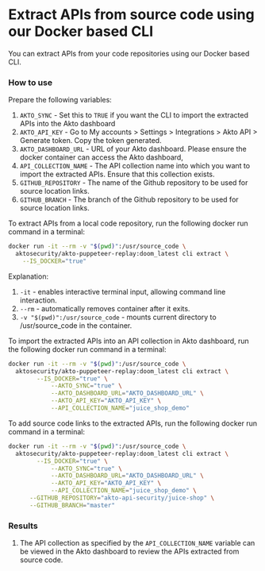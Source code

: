 # Extract APIs from source code using our Docker based CLI

You can extract APIs from your code repositories using our Docker based CLI.

### How to use

Prepare the following variables:

1. `AKTO_SYNC` - Set this to `TRUE` if you want the CLI to import the extracted APIs into the Akto dashboard
2. `AKTO_API_KEY` - Go to My accounts > Settings > Integrations > Akto API > Generate token. Copy the token generated.
3. `AKTO_DASHBOARD_URL` - URL of your Akto dashboard. Please ensure the docker container can access the Akto dashboard,
4. `API_COLLECTION_NAME` - The API collection name into which you want to import the extracted APIs. Ensure that this collection exists.
5. `GITHUB_REPOSITORY` - The name of the Github repository to be used for source location links.
6. `GITHUB_BRANCH` - The branch of the Github repository to be used for source location links.

To extract APIs from a local code repository, run the following docker run command in a terminal:

```bash
docker run -it --rm -v "$(pwd)":/usr/source_code \
  aktosecurity/akto-puppeteer-replay:doom_latest cli extract \
    --IS_DOCKER="true"
```

Explanation:

1. `-it` - enables interactive terminal input, allowing command line interaction.
2. `--rm` - automatically removes container after it exits.
3. `-v "$(pwd)":/usr/source_code` - mounts current directory to /usr/source\_code in the container.

To import the extracted APIs into an API collection in Akto dashboard, run the following docker run command in a terminal:

```bash
docker run -it --rm -v "$(pwd)":/usr/source_code \
  aktosecurity/akto-puppeteer-replay:doom_latest cli extract \
  		--IS_DOCKER="true" \
			--AKTO_SYNC="true" \
			--AKTO_DASHBOARD_URL="AKTO_DASHBOARD_URL" \
			--AKTO_API_KEY="AKTO_API_KEY" \
			--API_COLLECTION_NAME="juice_shop_demo"
```

To add source code links to the extracted APIs, run the following docker run command in a terminal:

```bash
docker run -it --rm -v "$(pwd)":/usr/source_code \
  aktosecurity/akto-puppeteer-replay:doom_latest cli extract \
  		--IS_DOCKER="true" \
			--AKTO_SYNC="true" \
			--AKTO_DASHBOARD_URL="AKTO_DASHBOARD_URL" \
			--AKTO_API_KEY="AKTO_API_KEY" \
			--API_COLLECTION_NAME="juice_shop_demo" \
      --GITHUB_REPOSITORY="akto-api-security/juice-shop" \
      --GITHUB_BRANCH="master"
```

### Results

1. The API collection as specified by the `API_COLLECTION_NAME` variable can be viewed in the Akto dashboard to review the APIs extracted from source code.
